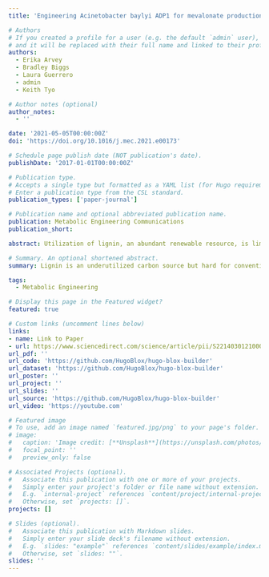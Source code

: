 ```yaml
---
title: 'Engineering Acinetobacter baylyi ADP1 for mevalonate production from lignin-derived aromatic compounds'

# Authors
# If you created a profile for a user (e.g. the default `admin` user), write the username (folder name) here
# and it will be replaced with their full name and linked to their profile.
authors:
  - Erika Arvey
  - Bradley Biggs
  - Laura Guerrero
  - admin
  - Keith Tyo

# Author notes (optional)
author_notes:
  - ''

date: '2021-05-05T00:00:00Z'
doi: 'https://doi.org/10.1016/j.mec.2021.e00173'

# Schedule page publish date (NOT publication's date).
publishDate: '2017-01-01T00:00:00Z'

# Publication type.
# Accepts a single type but formatted as a YAML list (for Hugo requirements).
# Enter a publication type from the CSL standard.
publication_types: ['paper-journal']

# Publication name and optional abbreviated publication name.
publication: Metabolic Engineering Communications
publication_short: 

abstract: Utilization of lignin, an abundant renewable resource, is limited by its heterogenous composition and complex structure. Biological valorization of lignin provides advantages over traditional chemical processing as it occurs at ambient temperature and pressure and does not use harsh chemicals. Furthermore, the ability to biologically funnel heterogenous substrates to products eliminates the need for costly downstream processing and separation of feedstocks. However, lack of relevant metabolic networks and low tolerance to degradation products of lignin limits the application of traditional engineered model organisms. To circumvent this obstacle, we employed Acinetobacter baylyi ADP1, which natively catabolizes lignin-derived aromatic substrates through the β-ketoadipate pathway, to produce mevalonate from lignin-derived compounds. We enabled expression of the mevalonate pathway in ADP1 and validated activity in the presence of multiple lignin-derived aromatic substrates. Furthermore, by knocking out wax ester synthesis and utilizing fed-batch cultivation, we improved mevalonate titers 7.5-fold to 1014 mg/L (6.8 mM). This work establishes a foundation and provides groundwork for future efforts to engineer improved production of mevalonate and derivatives from lignin-derived aromatics using ADP1.

# Summary. An optional shortened abstract.
summary: Lignin is an underutilized carbon source but hard for conventional organisms to digest. By designing nonconventional bacteria, we can convert lignin into a useful product, mevalonate!

tags:
  - Metabolic Engineering

# Display this page in the Featured widget?
featured: true

# Custom links (uncomment lines below)
links:
- name: Link to Paper
- url: https://www.sciencedirect.com/science/article/pii/S2214030121000134
url_pdf: ''
url_code: 'https://github.com/HugoBlox/hugo-blox-builder'
url_dataset: 'https://github.com/HugoBlox/hugo-blox-builder'
url_poster: ''
url_project: ''
url_slides: ''
url_source: 'https://github.com/HugoBlox/hugo-blox-builder'
url_video: 'https://youtube.com'

# Featured image
# To use, add an image named `featured.jpg/png` to your page's folder.
# image:
#   caption: 'Image credit: [**Unsplash**](https://unsplash.com/photos/pLCdAaMFLTE)'
#   focal_point: ''
#   preview_only: false

# Associated Projects (optional).
#   Associate this publication with one or more of your projects.
#   Simply enter your project's folder or file name without extension.
#   E.g. `internal-project` references `content/project/internal-project/index.md`.
#   Otherwise, set `projects: []`.
projects: []

# Slides (optional).
#   Associate this publication with Markdown slides.
#   Simply enter your slide deck's filename without extension.
#   E.g. `slides: "example"` references `content/slides/example/index.md`.
#   Otherwise, set `slides: ""`.
slides: ''
---
```

